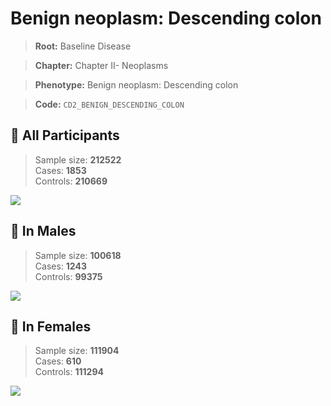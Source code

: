 # Benign neoplasm: Descending colon

> **Root:** Baseline Disease  

> **Chapter:** Chapter II- Neoplasms  

> **Phenotype:** Benign neoplasm: Descending colon  

> **Code:** `CD2_BENIGN_DESCENDING_COLON`

## 🧪 All Participants  
> Sample size: **212522**  
> Cases: **1853**  
> Controls: **210669**
<img src="/Disease/Figures/ALL/Incidence/CD2_BENIGN_DESCENDING_COLON.png"/>
<CsvTable src="/Disease_Data/ALL/Incidence/COX_CD2_BENIGN_DESCENDING_COLON.csv" label="🔍 View full results" />

## 👨 In Males  
> Sample size: **100618**  
> Cases: **1243**  
> Controls: **99375**
<img src="/Disease/Figures/Male/Incidence/CD2_BENIGN_DESCENDING_COLON.png"/>
<CsvTable src="/Disease_Data/Male/Incidence/COX_CD2_BENIGN_DESCENDING_COLON.csv" label="🔍 View full results" />

## 👩 In Females  
> Sample size: **111904**  
> Cases: **610**  
> Controls: **111294**
<img src="/Disease/Figures/Female/Incidence/CD2_BENIGN_DESCENDING_COLON.png"/>
<CsvTable src="/Disease_Data/Female/Incidence/COX_CD2_BENIGN_DESCENDING_COLON.csv" label="🔍 View full results" />

